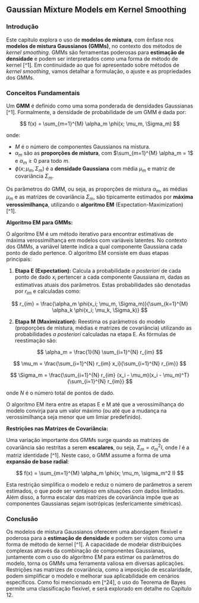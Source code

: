 ## Gaussian Mixture Models em Kernel Smoothing

### Introdução
Este capítulo explora o uso de **modelos de mistura**, com ênfase nos **modelos de mistura Gaussianos (GMMs)**, no contexto dos métodos de *kernel smoothing*. GMMs são ferramentas poderosas para **estimação de densidade** e podem ser interpretados como uma forma de método de kernel [^1]. Em continuidade ao que foi apresentado sobre métodos de *kernel smoothing*, vamos detalhar a formulação, o ajuste e as propriedades dos GMMs.

### Conceitos Fundamentais

Um **GMM** é definido como uma soma ponderada de densidades Gaussianas [^1]. Formalmente, a densidade de probabilidade de um GMM é dada por:

$$ f(x) = \sum_{m=1}^{M} \alpha_m \phi(x; \mu_m, \Sigma_m) $$

onde:
- $M$ é o número de componentes Gaussianos na mistura.
- $\alpha_m$ são as **proporções de mistura**, com $\sum_{m=1}^{M} \alpha_m = 1$ e $\alpha_m \geq 0$ para todo $m$.
- $\phi(x; \mu_m, \Sigma_m)$ é a **densidade Gaussiana** com média $\mu_m$ e matriz de covariância $\Sigma_m$.

Os parâmetros do GMM, ou seja, as proporções de mistura $\alpha_m$, as médias $\mu_m$ e as matrizes de covariância $\Sigma_m$, são tipicamente estimados por **máxima verossimilhança**, utilizando o **algoritmo EM** (Expectation-Maximization) [^1].

**Algoritmo EM para GMMs:**

O algoritmo EM é um método iterativo para encontrar estimativas de máxima verossimilhança em modelos com variáveis latentes. No contexto dos GMMs, a variável latente indica a qual componente Gaussiana cada ponto de dado pertence. O algoritmo EM consiste em duas etapas principais:

1.  **Etapa E (Expectation):** Calcula a probabilidade *a posteriori* de cada ponto de dado $x_i$ pertencer a cada componente Gaussiana $m$, dadas as estimativas atuais dos parâmetros. Estas probabilidades são denotadas por $r_{im}$ e calculadas como:

$$ r_{im} = \frac{\alpha_m \phi(x_i; \mu_m, \Sigma_m)}{\sum_{k=1}^{M} \alpha_k \phi(x_i; \mu_k, \Sigma_k)} $$

2.  **Etapa M (Maximization):** Reestima os parâmetros do modelo (proporções de mistura, médias e matrizes de covariância) utilizando as probabilidades *a posteriori* calculadas na etapa E. As fórmulas de reestimação são:

$$ \alpha_m = \frac{1}{N} \sum_{i=1}^{N} r_{im} $$

$$ \mu_m = \frac{\sum_{i=1}^{N} r_{im} x_i}{\sum_{i=1}^{N} r_{im}} $$

$$ \Sigma_m = \frac{\sum_{i=1}^{N} r_{im} (x_i - \mu_m)(x_i - \mu_m)^T}{\sum_{i=1}^{N} r_{im}} $$

onde $N$ é o número total de pontos de dado.

O algoritmo EM itera entre as etapas E e M até que a verossimilhança do modelo convirja para um valor máximo (ou até que a mudança na verossimilhança seja menor que um limiar predefinido).

**Restrições nas Matrizes de Covariância:**

Uma variação importante dos GMMs surge quando as matrizes de covariância são restritas a serem **escalares**, ou seja, $\Sigma_m = \sigma_m^2 I$, onde $I$ é a matriz identidade [^1]. Neste caso, o GMM assume a forma de uma **expansão de base radial**:

$$ f(x) = \sum_{m=1}^{M} \alpha_m \phi(x; \mu_m, \sigma_m^2 I) $$

Esta restrição simplifica o modelo e reduz o número de parâmetros a serem estimados, o que pode ser vantajoso em situações com dados limitados. Além disso, a forma escalar das matrizes de covariância impõe que as componentes Gaussianas sejam isotrópicas (esfericamente simétricas).

### Conclusão

Os modelos de mistura Gaussianos oferecem uma abordagem flexível e poderosa para a **estimação de densidade** e podem ser vistos como uma forma de método de kernel [^1]. A capacidade de modelar distribuições complexas através da combinação de componentes Gaussianas, juntamente com o uso do algoritmo EM para estimar os parâmetros do modelo, torna os GMMs uma ferramenta valiosa em diversas aplicações. Restrições nas matrizes de covariância, como a imposição de escalaridade, podem simplificar o modelo e melhorar sua aplicabilidade em cenários específicos. Como foi mencionado em [^24], o uso do Teorema de Bayes permite uma classificação flexível, e será explorado em detalhe no Capítulo 12.
<!-- END -->